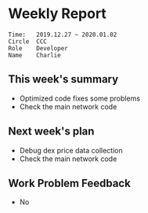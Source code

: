 # Weekly Report 
```
Time: 	2019.12.27 ~ 2020.01.02
Circle	CCC
Role	Developer
Name	Charlie
```
## This week's summary
- Optimized code fixes some problems
- Check the main network code




## Next week's plan
- Debug dex price data collection
- Check the main network code
## Work Problem Feedback
- No


